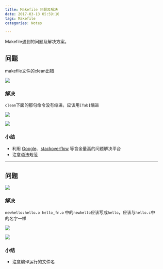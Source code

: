```yaml
---
title: Makefile 问题及解决
date: 2017-03-13 05:59:10
tags: Makefile
categories: Notes

---
```


Makefile遇到的问题及解决方案。

<!-- more --> 

## 问题

makefile文件的clean出错

![](http://ojlsgreog.bkt.clouddn.com/MakefileError_Clean1.png)

### 解决

`clean`下面的那句命令没有缩进，应该用`[Tab]`缩进

![](http://ojlsgreog.bkt.clouddn.com/MakefileError_Clean3.png)

![](http://ojlsgreog.bkt.clouddn.com/MakefileError_Clean4.png)


### 小结

* 利用 [Google](https://www.google.com/)、[stackoverflow](http://stackoverflow.com/) 等含金量高的问题解决平台
* 注意语法规范

---

## 问题

![](http://ojlsgreog.bkt.clouddn.com/MakefileError_Clean2.png)

### 解决

`newhello:hello.o hello_fn.o` 中的`newhello`应该写成`hello`，应该与`hello.c`中的名字一样

![](http://ojlsgreog.bkt.clouddn.com/MakefileError_Clean3.png)

![](http://ojlsgreog.bkt.clouddn.com/MakefileError_helloc2.png)

### 小结

* 注意编译运行的文件名